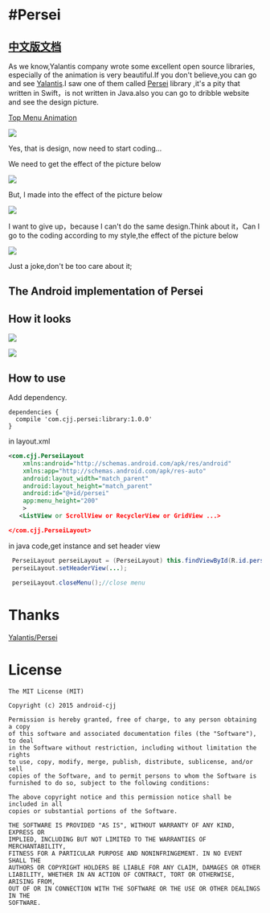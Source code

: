 #Persei
==========================

[中文版文档](https://github.com/android-cjj/Persei.android/blob/master/README-cn.md)
---------------

As we know,Yalantis company wrote some excellent open source libraries, especially of the animation is very beautiful.If you don't believe,you can go and see [Yalantis](https://github.com/Yalantis).I saw one of them called  [Persei](https://github.com/Yalantis/Persei) library ,it's a pity that written in Swift，is not written in Java.also you can go to dribble website and see the design picture.

[Top Menu Animation](https://dribbble.com/shots/1706861-Top-Menu-Animation?list=users&offset=23)

![](https://github.com/Yalantis/Persei/raw/master/Assets/animation.gif)

Yes, that is design, now need to start coding...

We need to get the effect of the picture below

![](http://img.55bbs.com/10_500x2000/974/li5c2kC78GdkQ.jpg)

But, I made into the effect of the picture below

![](http://www.ename.cn/data/article/201412/03/1417588595.jpg)

I want to give up，because I can't do the same design.Think about it，Can I go to the coding according to my style,the effect of the picture below

![](http://img4.duitang.com/uploads/item/201403/04/20140304122431_XMCuj.thumb.600_0.jpeg)

Just a joke,don't be too care about it;

The Android implementation of Persei
-------------------------------------------------------
How it looks
--------------------------------
![](http://www.apkbus.com/data/attachment/forum/201509/25/144242qv69abhu6n9vav66.gif)

![](http://www.apkbus.com/data/attachment/forum/201509/24/141035ugk917wf899f4gi8.gif)




How to use
----------------------------------------
Add dependency.

```
dependencies {
  compile 'com.cjj.persei:library:1.0.0'
}
```


in layout.xml
```xml
<com.cjj.PerseiLayout
    xmlns:android="http://schemas.android.com/apk/res/android"
    xmlns:app="http://schemas.android.com/apk/res-auto"
    android:layout_width="match_parent"
    android:layout_height="match_parent"
    android:id="@+id/persei"
    app:menu_height="200"
    >
   <ListView or ScrollView or RecyclerView or GridView ...>

</com.cjj.PerseiLayout>
```

in java code,get instance and set header view
```java
 PerseiLayout perseiLayout = (PerseiLayout) this.findViewById(R.id.persei);
 perseiLayout.setHeaderView(...);
 
 perseiLayout.closeMenu();//close menu
 ```
 
 
Thanks
=======
 [Yalantis/Persei](https://github.com/Yalantis/Persei)
 
 
License
=======

    The MIT License (MIT)

	Copyright (c) 2015 android-cjj

	Permission is hereby granted, free of charge, to any person obtaining a copy
	of this software and associated documentation files (the "Software"), to deal
	in the Software without restriction, including without limitation the rights
	to use, copy, modify, merge, publish, distribute, sublicense, and/or sell
	copies of the Software, and to permit persons to whom the Software is
	furnished to do so, subject to the following conditions:

	The above copyright notice and this permission notice shall be included in all
	copies or substantial portions of the Software.

	THE SOFTWARE IS PROVIDED "AS IS", WITHOUT WARRANTY OF ANY KIND, EXPRESS OR
	IMPLIED, INCLUDING BUT NOT LIMITED TO THE WARRANTIES OF MERCHANTABILITY,
	FITNESS FOR A PARTICULAR PURPOSE AND NONINFRINGEMENT. IN NO EVENT SHALL THE
	AUTHORS OR COPYRIGHT HOLDERS BE LIABLE FOR ANY CLAIM, DAMAGES OR OTHER
	LIABILITY, WHETHER IN AN ACTION OF CONTRACT, TORT OR OTHERWISE, ARISING FROM,
	OUT OF OR IN CONNECTION WITH THE SOFTWARE OR THE USE OR OTHER DEALINGS IN THE
	SOFTWARE.





